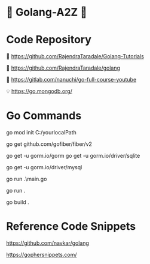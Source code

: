 # :diamond_shape_with_a_dot_inside: Golang-A2Z :diamond_shape_with_a_dot_inside:

# Code Repository 

📑 https://github.com/RajendraTaradale/Golang-Tutorials

📑 https://github.com/RajendraTaradale/golang

📑 https://gitlab.com/nanuchi/go-full-course-youtube

💡 https://go.mongodb.org/

# Go Commands
go mod init C:/yourlocalPath 

go get github.com/gofiber/fiber/v2

go get -u gorm.io/gorm
go get -u gorm.io/driver/sqlite

go get -u gorm.io/driver/mysql <version>

go run .\main.go

go run . 

go build .
  
# Reference Code Snippets
  
  https://github.com/navkar/golang

  https://gophersnippets.com/
